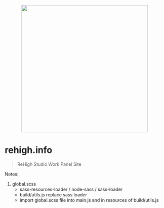 <p align="center">
<img src="https://firebasestorage.googleapis.com/v0/b/rehigh-pro-dev.appspot.com/o/logo_green_coub%20copy.svg?alt=media&token=97c812b3-0dcf-45fb-a20b-f47231e5dc34" height="400px"/>
</p>  

# rehigh.info

> ReHigh Studio Work Panel Site

Notes:
1. global.scss
   + sass-resources-loader / node-sass / sass-loader
   + build/utils.js replace sass loader
   + import global.scss file into main.js and in resources of build/utils.js
